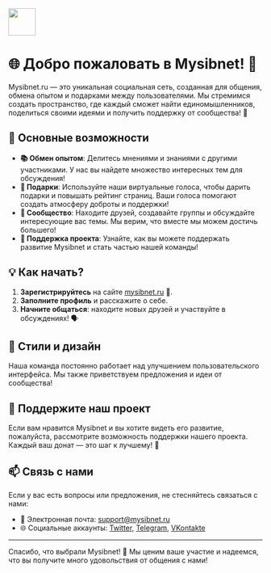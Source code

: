 <img src="https://i.imgur.com/PY09eoZ.png" height="54">

# 🌐 Добро пожаловать в Mysibnet! 🎉

Mysibnet.ru — это уникальная социальная сеть, созданная для общения, обмена опытом и подарками между пользователями. Мы стремимся создать пространство, где каждый сможет найти единомышленников, поделиться своими идеями и получить поддержку от сообщества! 🤝

## 🚀 Основные возможности

- **📚 Обмен опытом**: Делитесь мнениями и знаниями с другими участниками. У нас вы найдете множество интересных тем для обсуждения!
- **🎁 Подарки**: Используйте наши виртуальные голоса, чтобы дарить подарки и повышать рейтинг страниц. Ваши голоса помогают создать атмосферу доброты и поддержки!
- **👥 Сообщество**: Находите друзей, создавайте группы и обсуждайте интересующие вас темы. Мы верим, что вместе мы можем достичь большего!
- **🌟 Поддержка проекта**: Узнайте, как вы можете поддержать развитие Mysibnet и стать частью нашей команды!

## 💡 Как начать?

1. **Зарегистрируйтесь** на сайте [mysibnet.ru](https://mysibnet.ru) 🌟.
2. **Заполните профиль** и расскажите о себе.
3. **Начните общаться**: находите новых друзей и участвуйте в обсуждениях! 🗣️

## 🎨 Стили и дизайн

Наша команда постоянно работает над улучшением пользовательского интерфейса. Мы также приветствуем предложения и идеи от сообщества!

## 🙏 Поддержите наш проект

Если вам нравится Mysibnet и вы хотите видеть его развитие, пожалуйста, рассмотрите возможность поддержки нашего проекта. Каждый ваш донат — это шаг к лучшему! 💖

## 📫 Связь с нами

Если у вас есть вопросы или предложения, не стесняйтесь связаться с нами:
- 📧 Электронная почта: support@mysibnet.ru
- 🌐 Социальные аккаунты: [Twitter](x.com/mysibnet), [Telegram](t.me/mysibnet_ru), [VKontakte](vk.com/mysibnet)

---

Спасибо, что выбрали Mysibnet! 🥳 Мы ценим ваше участие и надеемся, что вы получите много удовольствия от общения с нами!
